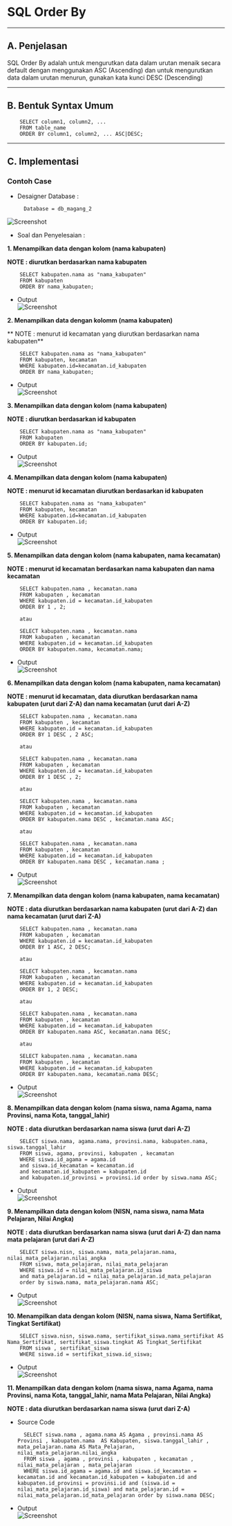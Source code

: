 # **SQL Order By**
***

## **A. Penjelasan**
SQL Order By adalah  untuk mengurutkan data dalam urutan menaik secara default 	dengan menggunakan ASC (Ascending) dan untuk mengurutkan data dalam urutan menurun, gunakan kata kunci DESC (Descending)
***

## **B. Bentuk Syntax Umum**

		SELECT column1, column2, ...
		FROM table_name
		ORDER BY column1, column2, ... ASC|DESC;
***

## **C. Implementasi**
### Contoh Case 
* Desaigner Database :

		Database = db_magang_2
![Screenshot](img/img_orderBy/a.png) 

* Soal dan Penyelesaian :

**1. Menampilkan data dengan kolom (nama kabupaten)**

**NOTE : diurutkan berdasarkan nama kabupaten**
		
		SELECT kabupaten.nama as "nama_kabupaten"
		FROM kabupaten 
		ORDER BY nama_kabupaten;

* Output                         
![Screenshot](img/img_orderBy/a1.png)

**2. Menampilkan data dengan kolomm (nama kabupaten)** 

** NOTE : menurut id kecamatan yang diurutkan berdasarkan nama kabupaten**

		SELECT kabupaten.nama as "nama_kabupaten"
		FROM kabupaten, kecamatan
		WHERE kabupaten.id=kecamatan.id_kabupaten
		ORDER BY nama_kabupaten;

* Output                         
![Screenshot](img/img_orderBy/a2.png)

**3. Menampilkan data dengan kolom (nama kabupaten)** 

**NOTE : diurutkan berdasarkan id kabupaten**
	
		SELECT kabupaten.nama as "nama_kabupaten"
		FROM kabupaten 
		ORDER BY kabupaten.id;

* Output                         
![Screenshot](img/img_orderBy/a3.png)

**4. Menampilkan data dengan kolom (nama kabupaten)**

**NOTE : menurut id kecamatan diurutkan berdasarkan id kabupaten**
	
		SELECT kabupaten.nama as "nama_kabupaten"
		FROM kabupaten, kecamatan
		WHERE kabupaten.id=kecamatan.id_kabupaten
		ORDER BY kabupaten.id;

* Output                         
![Screenshot](img/img_orderBy/a4.png)

**5. Menampilkan data dengan kolom (nama kabupaten, nama kecamatan)**

**NOTE : menurut id kecamatan berdasarkan nama kabupaten dan nama kecamatan**

		SELECT kabupaten.nama , kecamatan.nama
		FROM kabupaten , kecamatan
		WHERE kabupaten.id = kecamatan.id_kabupaten
		ORDER BY 1 , 2;

		atau

		SELECT kabupaten.nama , kecamatan.nama
		FROM kabupaten , kecamatan
		WHERE kabupaten.id = kecamatan.id_kabupaten
		ORDER BY kabupaten.nama, kecamatan.nama; 

* Output                         
![Screenshot](img/img_orderBy/a5.png)

**6. Menampilkan data dengan kolom (nama kabupaten, nama kecamatan)** 

**NOTE : menurut id kecamatan, data diurutkan berdasarkan nama kabupaten (urut dari Z-A) dan nama kecamatan (urut dari A-Z)** 

		SELECT kabupaten.nama , kecamatan.nama
		FROM kabupaten , kecamatan
		WHERE kabupaten.id = kecamatan.id_kabupaten
		ORDER BY 1 DESC , 2 ASC;

		atau

		SELECT kabupaten.nama , kecamatan.nama
		FROM kabupaten , kecamatan
		WHERE kabupaten.id = kecamatan.id_kabupaten
		ORDER BY 1 DESC , 2;

		atau

		SELECT kabupaten.nama , kecamatan.nama
		FROM kabupaten , kecamatan
		WHERE kabupaten.id = kecamatan.id_kabupaten
		ORDER BY kabupaten.nama DESC , kecamatan.nama ASC;

		atau

		SELECT kabupaten.nama , kecamatan.nama
		FROM kabupaten , kecamatan
		WHERE kabupaten.id = kecamatan.id_kabupaten
		ORDER BY kabupaten.nama DESC , kecamatan.nama ;

* Output                         
![Screenshot](img/img_orderBy/a6.png)

**7. Menampilkan data dengan kolom (nama kabupaten, nama kecamatan)** 

**NOTE : data diurutkan berdasarkan nama kabupaten (urut dari A-Z) dan nama kecamatan (urut dari Z-A)**

		SELECT kabupaten.nama , kecamatan.nama
		FROM kabupaten , kecamatan
		WHERE kabupaten.id = kecamatan.id_kabupaten
		ORDER BY 1 ASC, 2 DESC;

		atau 

		SELECT kabupaten.nama , kecamatan.nama
		FROM kabupaten , kecamatan
		WHERE kabupaten.id = kecamatan.id_kabupaten
		ORDER BY 1, 2 DESC;

		atau

		SELECT kabupaten.nama , kecamatan.nama
		FROM kabupaten , kecamatan
		WHERE kabupaten.id = kecamatan.id_kabupaten
		ORDER BY kabupaten.nama ASC, kecamatan.nama DESC;

		atau 

		SELECT kabupaten.nama , kecamatan.nama
		FROM kabupaten , kecamatan
		WHERE kabupaten.id = kecamatan.id_kabupaten
		ORDER BY kabupaten.nama, kecamatan.nama DESC;

* Output                         
![Screenshot](img/img_orderBy/a7.png)

**8. Menampilkan data dengan kolom (nama siswa, nama Agama, nama Provinsi, nama Kota, tanggal_lahir)**

**NOTE : data diurutkan berdasarkan nama siswa (urut dari A-Z)**

		SELECT siswa.nama, agama.nama, provinsi.nama, kabupaten.nama, siswa.tanggal_lahir 
		FROM siswa, agama, provinsi, kabupaten , kecamatan
		WHERE siswa.id_agama = agama.id 
		and siswa.id_kecamatan = kecamatan.id 
		and kecamatan.id_kabupaten = kabupaten.id 
		and kabupaten.id_provinsi = provinsi.id order by siswa.nama ASC;

* Output                         
![Screenshot](img/img_orderBy/a8.png)

**9. Menampilkan data dengan kolom (NISN, nama siswa, nama Mata Pelajaran, Nilai Angka)**

**NOTE : data diurutkan berdasarkan nama siswa (urut dari A-Z) dan nama mata pelajaran (urut dari A-Z)**

		SELECT siswa.nisn, siswa.nama, mata_pelajaran.nama, nilai_mata_pelajaran.nilai_angka
		FROM siswa, mata_pelajaran, nilai_mata_pelajaran
		WHERE siswa.id = nilai_mata_pelajaran.id_siswa 
		and mata_pelajaran.id = nilai_mata_pelajaran.id_mata_pelajaran 
		order by siswa.nama, mata_pelajaran.nama ASC;

* Output                         
![Screenshot](img/img_orderBy/a9.png) 

**10. Menampilkan data dengan kolom (NISN, nama siswa, Nama Sertifikat, Tingkat Sertifikat)**

		SELECT siswa.nisn, siswa.nama, sertifikat_siswa.nama_sertifikat AS Nama_Sertifikat, sertifikat_siswa.tingkat AS Tingkat_Sertifikat
		FROM siswa , sertifikat_siswa
		WHERE siswa.id = sertifikat_siswa.id_siswa;

* Output                         
![Screenshot](img/img_orderBy/a10.png) 

**11. Menampilkan data dengan kolom (nama siswa, nama Agama, nama Provinsi, nama Kota, tanggal_lahir, nama Mata Pelajaran, Nilai Angka)**

**NOTE : data diurutkan berdasarkan nama siswa (urut dari Z-A)**

* Source Code

		SELECT siswa.nama , agama.nama AS Agama , provinsi.nama AS Provinsi , kabupaten.nama  AS Kabupaten, siswa.tanggal_lahir , mata_pelajaran.nama AS Mata_Pelajaran, nilai_mata_pelajaran.nilai_angka
		FROM siswa , agama , provinsi , kabupaten , kecamatan , nilai_mata_pelajaran , mata_pelajaran
		WHERE siswa.id_agama = agama.id and siswa.id_kecamatan = kecamatan.id and kecamatan.id_kabupaten = kabupaten.id and kabupaten.id_provinsi = provinsi.id and (siswa.id = nilai_mata_pelajaran.id_siswa) and mata_pelajaran.id = nilai_mata_pelajaran.id_mata_pelajaran order by siswa.nama DESC;

* Output                         
![Screenshot](img/img_orderBy/a11.png) 